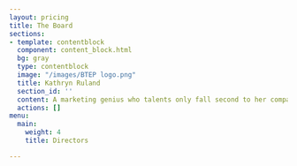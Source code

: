 ```yaml
---
layout: pricing
title: The Board
sections:
- template: contentblock
  component: content_block.html
  bg: gray
  type: contentblock
  image: "/images/BTEP logo.png"
  title: Kathryn Ruland
  section_id: ''
  content: A marketing genius who talents only fall second to her compassion for others
  actions: []
menu:
  main:
    weight: 4
    title: Directors

---
```

